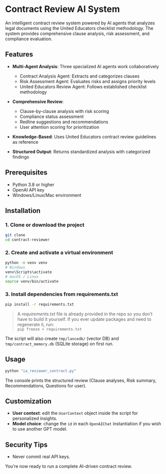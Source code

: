 # Contract Review AI System

An intelligent contract review system powered by AI agents that analyzes legal documents using the United Educators checklist methodology. The system provides comprehensive clause analysis, risk assessment, and compliance evaluation.

## Features

- **Multi-Agent Analysis**: Three specialized AI agents work collaboratively
  - Contract Analysis Agent: Extracts and categorizes clauses
  - Risk Assessment Agent: Evaluates risks and assigns priority levels
  - United Educators Review Agent: Follows established checklist methodology

- **Comprehensive Review**: 
  - Clause-by-clause analysis with risk scoring
  - Compliance status assessment
  - Redline suggestions and recommendations
  - User attention scoring for prioritization

- **Knowledge-Based**: Uses United Educators contract review guidelines as reference

- **Structured Output**: Returns standardized analysis with categorized findings

## Prerequisites

- Python 3.8 or higher
- OpenAI API key
- Windows/Linux/Mac environment

## Installation

### 1. Clone or download the project
```bash
git clone 
cd contract-reviewer
```

### 2. Create and activate a virtual environment
```bash
python -m venv venv
# Windows
venv\Scripts\activate
# macOS / Linux
source venv/bin/activate
```

### 3. Install dependencies from **requirements.txt**
```bash
pip install -r requirements.txt
```

> A *requirements.txt* file is already provided in the repo so you don’t have to build it yourself. If you ever update packages and need to regenerate it, run:  
> `pip freeze > requirements.txt`

The script will also create `tmp/lancedb/` (vector DB) and `tmp/contract_memory.db` (SQLite storage) on first run.

## Usage
```bash
python "ia_reviewer_contract.py"
```
The console prints the structured review (Clause analyses, Risk summary, Recommendations, Questions for user).

## Customization
- **User context**: edit the `UserContext` object inside the script for personalized insights.  
- **Model choice**: change the `id` in each `OpenAIChat` instantiation if you wish to use another GPT model.

## Security Tips
- Never commit real API keys.  

You’re now ready to run a complete AI-driven contract review.
